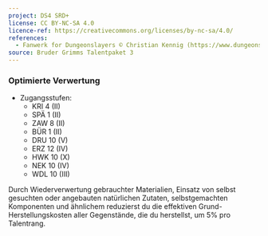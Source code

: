 ```yaml
---
project: DS4 SRD+
license: CC BY-NC-SA 4.0
licence-ref: https://creativecommons.org/licenses/by-nc-sa/4.0/
references: 
  - Fanwerk for Dungeonslayers © Christian Kennig (https://www.dungeonslayers.net/)
source: Bruder Grimms Talentpaket 3
---
```


### Optimierte Verwertung

- Zugangsstufen:
  - KRI 4 (II)
  - SPÄ 1 (II)
  - ZAW 8 (II)
  - BÜR 1 (II)
  - DRU 10 (V)
  - ERZ 12 (IV)
  - HWK 10 (X)
  - NEK 10 (IV)
  - WDL 10 (III)

Durch Wiederverwertung gebrauchter Materialien, Einsatz von selbst gesuchten oder angebauten natürlichen Zutaten, selbstgemachten Komponenten und ähnlichem reduzierst du die effektiven Grund-Herstellungskosten aller Gegenstände, die du herstellst, um 5% pro Talentrang.

